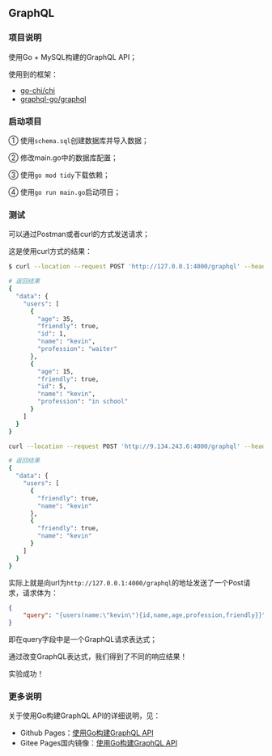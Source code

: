 ## GraphQL

### 项目说明

使用Go + MySQL构建的GraphQL API；

使用到的框架：

-   [go-chi/chi](https://github.com/go-chi/chi)
-   [graphql-go/graphql](https://github.com/graphql-go/graphql)



### 启动项目

① 使用`schema.sql`创建数据库并导入数据；

② 修改main.go中的数据库配置；

③ 使用`go mod tidy`下载依赖；

④ 使用`go run main.go`启动项目；



### 测试

可以通过Postman或者curl的方式发送请求；

这是使用curl方式的结果：

```bash
$ curl --location --request POST 'http://127.0.0.1:4000/graphql' --header 'Content-Type: application/json' --data '{"query": "{users(name:\"kevin\"){id,name,age,profession,friendly}}"}'

# 返回结果
{
  "data": {
    "users": [
      {
        "age": 35,
        "friendly": true,
        "id": 1,
        "name": "kevin",
        "profession": "waiter"
      },
      {
        "age": 15,
        "friendly": true,
        "id": 5,
        "name": "kevin",
        "profession": "in school"
      }
    ]
  }
}

curl --location --request POST 'http://9.134.243.6:4000/graphql' --header 'Content-Type: application/json' --data '{"query": "{users(name:\"kevin\"){name,friendly}}"}'

# 返回结果
{
  "data": {
    "users": [
      {
        "friendly": true,
        "name": "kevin"
      },
      {
        "friendly": true,
        "name": "kevin"
      }
    ]
  }
}
```

实际上就是向url为`http://127.0.0.1:4000/graphql`的地址发送了一个Post请求，请求体为：

```json
{
    "query": "{users(name:\"kevin\"){id,name,age,profession,friendly}}"
}
```

即在query字段中是一个GraphQL请求表达式；

通过改变GraphQL表达式，我们得到了不同的响应结果！

实验成功！



### 更多说明

关于使用Go构建GraphQL API的详细说明，见：

-   Github Pages：[使用Go构建GraphQL API](https://jasonkayzk.github.io/2021/01/21/使用Go构建GraphQLAPI/)
-   Gitee Pages国内镜像：[使用Go构建GraphQL API](https://jasonkay.gitee.io/2021/01/21/使用Go构建GraphQLAPI/)

